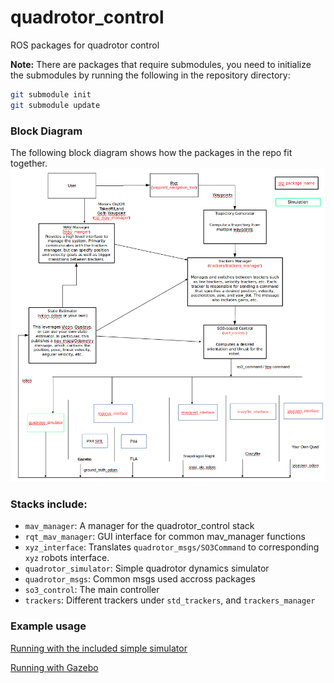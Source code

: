 quadrotor_control
=================

ROS packages for quadrotor control

**Note:** There are packages that require submodules, you need to initialize the submodules by running the following in the repository directory:
```bash
git submodule init
git submodule update
```

### Block Diagram

The following block diagram shows how the packages in the repo fit together.
![Block Diagram](doc/quad_control_block_diag.png)

### Stacks include:
  - `mav_manager`: A manager for the quadrotor_control stack
  - `rqt_mav_manager`: GUI interface for common mav_manager functions
  - `xyz_interface`: Translates `quadrotor_msgs/SO3Command` to corresponding `xyz` robots interface.
  - `quadrotor_simulator`: Simple quadrotor dynamics simulator
  - `quadrotor_msgs`: Common msgs used accross packages
  - `so3_control`: The main controller
  - `trackers`: Different trackers under `std_trackers`, and `trackers_manager`

### Example usage

[Running with the included simple simulator](doc/QuadSim.md)

[Running with Gazebo](doc/QuadGazebo.md)
